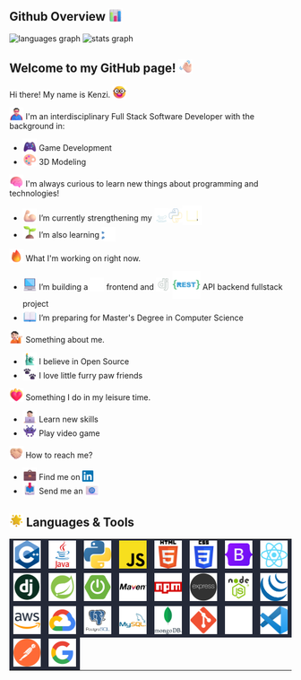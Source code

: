 ## Github Overview <img src="assets\emojis\Bar Chart.png" alt="Bar Chart" width="25" height="25" style="vertical-align: -3px;"/>
<img src="https://github-readme-stats.vercel.app/api/top-langs?username=kenzilai&theme=react&hide_border=true&hide_title=true&card_width=300&layout=donut&langs_count=6" height="280" alt="languages graph" />

<img src="https://github-readme-stats.vercel.app/api?&username=kenzilai&theme=react&hide_border=true&hide_title=true&card_width=300&show_icons=true&include_all_commits=true&rank_icon=github" height="200" alt="stats graph" />

## Welcome to my GitHub page! <img src="assets\emojis\Waving Hand Light Skin Tone.png" alt="Waving Hand Light Skin Tone" width="25" height="25" style="vertical-align: -2px;"/>

Hi there! My name is Kenzi. <img src="assets\emojis\Nerd Face.png" alt="Nerd Face" width="25" height="25" style="vertical-align: -3px;"/>

<img src="assets\emojis\Man Superhero Light Skin Tone.png" alt="Superhero Light Skin Tone" width="25" height="25" style="vertical-align: -3px;"/> I'm an interdisciplinary Full Stack Software Developer with the background in:
- <img src="assets\emojis\Video Game.png" alt="Video Game" width="25" height="25" style="vertical-align: -3px;"/> Game Development
- <img src="assets\emojis\Artist Palette.png" alt="Artist Palette" width="25" height="25" style="vertical-align: -3px;"/> 3D Modeling

<img src="assets\emojis\Brain.png" alt="Brain" width="25" height="25" style="vertical-align: -3px;"/> I'm always curious to learn new things about programming and technologies!

- <img src="assets\emojis\Flexed Biceps Light Skin Tone.png" alt="Flexed Biceps Light Skin Tone" width="25" height="25" style="vertical-align: -3px;"/> I’m currently strengthening my <img src="assets\emojis\Animated Java.svg" alt="Animated Java" width="25" height="25" style="vertical-align: -2px;"/><img src="assets\emojis\Animated Python.svg" alt="Animated Python" width="25" height="25" style="vertical-align: -3px;"/><img src="assets\emojis\Animated JavaScript.svg" alt="Animated JavaScript" width="35" height="35" style="vertical-align: -8px;"/>
- <img src="assets\emojis\Seedling.png" alt="Seedling" width="25" height="25" style="vertical-align: -3px;"/> I’m also learning <img src="assets\emojis\Animated C++.svg" alt="Animated C++" width="25" height="25" style="vertical-align: -6px;"/>

<img src="assets\emojis\Fire.png" alt="Fire" width="25" height="25" style="vertical-align: -3px;"/> What I'm working on right now.
- <img src="assets\emojis\Laptop.png" alt="Laptop" width="25" height="25" style="vertical-align: -3px;"/> I’m building a <img src="assets\emojis\Animated React.svg" alt="Animated React" width="25" height="25" style="vertical-align: -3px;"/> frontend and <img src="assets\emojis\Animated Django.svg" alt="Animated Django" width="25" height="25" style="vertical-align: -3px;"/> <img src="assets\emojis\Animated Rest.svg" alt="Animated Rest" width="50" height="50" style="vertical-align: -16px;"/> API backend fullstack project
- <img src="assets\emojis\Open Book.png" alt="Open Book" width="25" height="25" style="vertical-align: -3px;"/> I’m preparing for Master's Degree in Computer Science   

<img src="assets\emojis\Person Tipping Hand Light Skin Tone.png" alt="Person Tipping Hand Light Skin Tone" width="25" height="25" style="vertical-align: -3px;"/> Something about me.
- <img src="assets\emojis\Statue of Liberty.png" alt="Statue of Liberty" width="25" height="25" style="vertical-align: -3px;"/> I believe in Open Source
- <img src="assets\emojis\Paw Prints.png" alt="Paw Prints" width="25" height="25" style="vertical-align: -3px;"/> I love little furry paw friends

<img src="assets\emojis\Heart on Fire.png" alt="Heart on Fire" width="25" height="25" style="vertical-align: -3px;"/> Something I do in my leisure time.
- <img src="assets\emojis\Technologist Light Skin Tone.png" alt="Technologist Light Skin Tone" width="25" height="25" style="vertical-align: -3px;"/> Learn new skills
- <img src="assets\emojis\Alien Monster.png" alt="Alien Monster" width="25" height="25" style="vertical-align: -3px;"/> Play video game

<img src="assets\emojis\Folded Hands Light Skin Tone.png" alt="Folded Hands Light Skin Tone" width="25" height="25" style="vertical-align: -3px;"/> How to reach me?
- <img src="assets\emojis\Briefcase.png" alt="Briefcase" width="25" height="25" style="vertical-align: -3px;"/> Find me on <a href="https://www.linkedin.com/in/kenzi-lai"><img src="assets\emojis\Linkedin.png" alt="Linkedin" width="20" height="20" style="vertical-align: -3px;"/></a>
- <img src="assets\emojis\Inbox Tray.png" alt="Inbox Tray" width="25" height="25" style="vertical-align: -3px;"/> Send me an <img src="assets\emojis\E-Mail.png" alt="E-Mail" width="25" height="25" style="vertical-align: -6px;"/>

## <img src="assets\emojis\Glowing Star.png" alt="Glowing Star" width="25" height="25" style="vertical-align:-2px;"/> Languages & Tools
<table>
    <tr style="background-color: #242938">
        <td>
            <a href="https://en.wikipedia.org/wiki/C%2B%2B"><img src="assets\techs\C++.png" alt="C++" width="50" height="50" /></a>
        </td>
        <td>
            <a href="https://en.wikipedia.org/wiki/Java_(programming_language)"><img src="assets\techs\Java.png" alt="Java" width="50" height="50" />
        </td>
        <td>
            <a href="https://www.python.org/"><img src="assets\techs\Python.png" alt="Python" width="50" height="50" /></a>
        </td>
        <td>
            <a href="https://en.wikipedia.org/wiki/JavaScript"><img src="assets\techs\JavaScript.png" alt="JavaScript" width="50" height="50" /></a>
        </td>
        <td>
            <a href="https://en.wikipedia.org/wiki/HTML5"><img src="assets\techs\HTML5.png" alt="HTML5" width="50" height="50" /></a>
        </td>
        <td>
            <a href="https://en.wikipedia.org/wiki/CSS"><img src="assets\techs\CSS3.png" alt="CSS3" width="50" height="50" /></a>
        </td>
        <td>
            <a href="https://getbootstrap.com"><img src="assets\techs\Bootstrap.png" alt="Bootstrap" width="50" height="50" /></a>
        </td>
        <td>
            <a href="https://reactjs.org"><img src="assets\techs\React.png" alt="React" width="50" height="50" /></a>
        </td>
    </tr>
    <tr style="background-color: #242938">
        <td>
            <a href="https://www.djangoproject.com"><img src="assets\techs\Django.png" alt="Django" width="50" height="50" /></a>
        </td>
        <td>
            <a href="https://spring.io"><img src="assets\techs\Spring.png" alt="Spring" width="50" height="50" /></a>
        </td>
        <td>
            <a href="https://spring.io"><img src="assets\techs\Spring Boot.png" alt="Spring Boot" width="50" height="50" /></a>
        </td>
        <td>
            <a href="https://maven.apache.org"><img src="assets\techs\Maven.png" alt="Maven" width="50" height="50" /></a>
        </td>
        <td>
            <a href="https://www.npmjs.com"><img src="assets\techs\npm.png" alt="npm" width="50" height="50" /></a>
        </td>
        <td>
            <a href="https://expressjs.com"><img src="assets\techs\ExpressJS.png" alt="ExpressJS" width="50" height="50" /></a>
        </td>
        <td>
            <a href="https://nodejs.org"><img src="assets\techs\NodeJS.png" alt="NodeJS" width="50" height="50" /></a>
        </td>
        <td>
            <a href="https://jquery.com"><img src="assets\techs\jQuery.png" alt="jQuery" width="50" height="50" /></a>
        </td>
    </tr>
    <tr style="background-color: #242938">
        <td>
            <a href="https://en.wikipedia.org/wiki/Amazon_Web_Services"><img src="assets\techs\AWS.png" alt="AWS" width="50" height="50" /></a>
        </td>
        <td>
            <a href="https://en.wikipedia.org/wiki/Google_Cloud_Platform"><img src="assets\techs\GCP.png" alt="GCP" width="50" height="50" /></a>
        </td>
        <td>
            <a href="https://www.postgresql.org"><img src="assets\techs\PostgreSQL.png" alt="PostgreSQL" width="50" height="50" /></a>
        </td>
        <td>
            <a href="https://www.mysql.com"><img src="assets\techs\MySQL.png" alt="MySQL" width="50" height="50" /></a>
        </td>
        <td>
            <a href="https://www.mongodb.com"><img src="assets\techs\mongoDB.png" alt="mongoDB" width="50" height="50" /></a>
        </td>
        <td>
            <a href="https://git-scm.com"><img src="assets\techs\Git.png" alt="Git" width="50" height="50" /></a>
        </td>
        <td>
            <a href="https://github.com"><img src="assets\techs\Github.png" alt="Github" width="50" height="50" /></a>
        </td>
        <td>
            <a href="https://code.visualstudio.com"><img src="assets\techs\Visual Studio Code.png" alt="Visual Studio Code" width="50" height="50" /></a>
        </td>
    </tr>
    <tr style="background-color: #242938">
        <td>
            <a href="https://www.postman.com"><img src="assets\techs\Postman.png" alt="Postman" width="50" height="50" /></a>
        </td>
        <td>
            <a href="https://en.wiktionary.org/wiki/Google-fu#:~:text=Google%2Dfu%20(uncountable),useful%20information%20on%20the%20Internet."><img src="assets\techs\Google-fu.png" alt="Google-fu" width="50" height="50" /></a>
        </td>
    </tr>
</table>